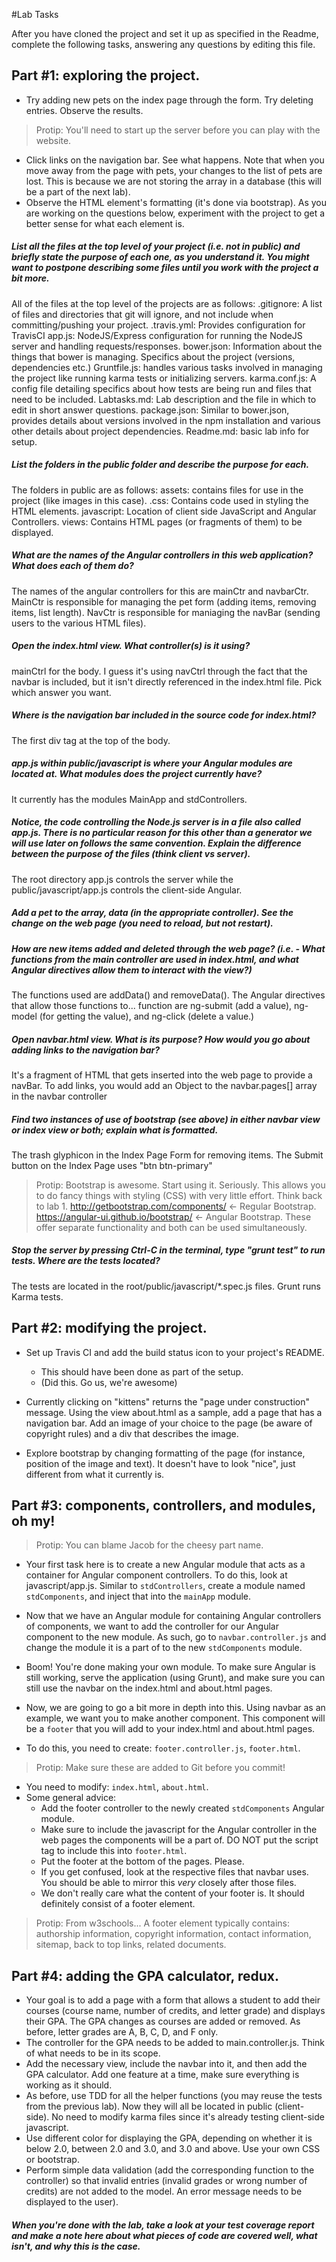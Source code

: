 #Lab Tasks

After you have cloned the project and set it up as specified in the Readme, complete the following tasks, answering any
questions by editing this file. 

## Part #1: exploring the project.

- Try adding new pets on the index page through the form. Try deleting entries. Observe the results. 

> Protip: You'll need to start up the server before you can play with the website.

- Click links on the navigation bar. See what happens. Note that when you move away from the page with pets, your changes to the list of pets are lost. This is because we are not storing the array in a database (this will be a part of the next lab). 
- Observe the HTML element's formatting (it's done via bootstrap). As you are working on the questions below, experiment with the project to get a better sense for what each element is. 

##### List all the files at the top level of your project (i.e. not in public) and briefly state the purpose of each one, as you understand it. You might want to postpone describing some files until you work with the project a bit more.

All of the files at the top level of the projects are as follows:
.gitignore: A list of files and directories that git will ignore, and not include when committing/pushing your project.
.travis.yml: Provides configuration for TravisCI
app.js: NodeJS/Express configuration for running the NodeJS server and handling requests/responses.
bower.json: Information about the things that bower is managing. Specifics about the project (versions, dependencies etc.)
Gruntfile.js: handles various tasks involved in managing the project like running karma tests or initializing servers.
karma.conf.js: A config file detailing specifics about how tests are being run and files that need to be included.
Labtasks.md: Lab description and the file in which to edit in short answer questions.
package.json: Similar to bower.json, provides details about versions involved in the npm installation and various other details about project dependencies.
Readme.md: basic lab info for setup.

##### List the folders in the public folder and describe the purpose for each.

The folders in public are as follows:
assets: contains files for use in the project (like images in this case).
.css: Contains code used in styling the HTML elements.
javascript: Location of client side JavaScript and Angular Controllers.
views: Contains HTML pages (or fragments of them) to be displayed.

##### What are the names of the Angular controllers in this web application? What does each of them do?

The names of the angular controllers for this are mainCtr and navbarCtr. MainCtr is responsible for managing the pet form (adding items, removing items, list length).
NavCtr is responsible for maniaging the navBar (sending users to the various HTML files).

##### Open the index.html view. What controller(s) is it using?

mainCtrl for the body. I guess it's using navCtrl through the fact that the navbar is included, but it isn't directly referenced in the index.html file. Pick which answer you want.

##### Where is the navigation bar included in the source code for index.html?

The first div tag at the top of the body.

##### app.js within public/javascript is where your Angular modules are located at. What modules does the project currently have?

It currently has the modules MainApp and stdControllers.

##### Notice, the code controlling the Node.js server is in a file also called app.js. There is no particular reason for this other than a generator we will use later on follows the same convention. Explain the difference between the purpose of the files (think client vs server).

The root directory app.js controls the server while the public/javascript/app.js controls the client-side Angular.

##### Add a pet to the array, data (in the appropriate controller). See the change on the web page (you need to reload, but not restart).


##### How are new items added and deleted through the web page? (i.e. - What functions from the main controller are used in index.html, and what Angular directives allow them to interact with the view?)

The functions used are addData() and removeData().
The Angular directives that allow those functions to... function are ng-submit (add a value), ng-model (for getting the value), and ng-click (delete a value.)

##### Open navbar.html view. What is its purpose? How would you go about adding links to the navigation bar?

It's a fragment of HTML that gets inserted into the web page to provide a navBar. To add links, you would add an Object to the navbar.pages[] array in the navbar controller

##### Find two instances of use of bootstrap (see above) in either navbar view or index view or both; explain what is formatted.

The trash glyphicon in the Index Page Form for removing items.
The Submit button on the Index Page uses "btn btn-primary"


>Protip: Bootstrap is awesome. Start using it. Seriously. This allows you to do fancy things with styling (CSS) with very little effort. Think back to lab 1. http://getbootstrap.com/components/ <- Regular Bootstrap. https://angular-ui.github.io/bootstrap/ <- Angular Bootstrap. These offer separate functionality and both can be used simultaneously.

##### Stop the server by pressing Ctrl-C in the terminal, type "grunt test" to run tests. Where are the tests located?

The tests are located in the root/public/javascript/*.spec.js files. Grunt runs Karma tests.

## Part #2: modifying the project.

- Set up Travis CI and add the build status icon to your project's README.
  - This should have been done as part of the setup.
  - (Did this. Go us, we're awesome)

- Currently clicking on "kittens" returns the "page under construction" message. Using the view about.html as a sample, add a page that has a navigation bar. Add an image of your choice to the page (be aware of copyright rules) and a div that describes the image. 
- Explore bootstrap by changing formatting of the page (for instance, position of the image and text). It doesn't have to look "nice", just different from what it currently is. 

## Part #3: components, controllers, and modules, oh my!

>Protip: You can blame Jacob for the cheesy part name.

- Your first task here is to create a new Angular module that acts as a container for Angular component controllers. To do this, look at javascript/app.js. Similar to `stdControllers`, create a module named `stdComponents`, and inject that into the `mainApp` module.
- Now that we have an Angular module for containing Angular controllers of components, we want to add the controller for our Angular component to the new module. As such, go to `navbar.controller.js` and change the module it is a part of to the new `stdComponents` module.
- Boom! You're done making your own module. To make sure Angular is still working, serve the application (using Grunt), and make sure you can still use the navbar on the index.html and about.html pages.

- Now, we are going to go a bit more in depth into this. Using navbar as an example, we want you to make another component. This component will be a `footer` that you will add to your index.html and about.html pages.
- To do this, you need to create: `footer.controller.js`, `footer.html`.

>Protip: Make sure these are added to Git before you commit!

- You need to modify: `index.html`, `about.html`.
- Some general advice:
  - Add the footer controller to the newly created `stdComponents` Angular module.
  - Make sure to include the javascript for the Angular controller in the web pages the components will be a part of. DO NOT put the script tag to include this into `footer.html`.
  - Put the footer at the bottom of the pages. Please.
  - If you get confused, look at the respective files that navbar uses. You should be able to mirror this _very_ closely after those files.
  - We don't really care what the content of your footer is. It should definitely consist of a footer element.

>Protip: From w3schools... A footer element typically contains: authorship information, copyright information, contact information, sitemap, back to top links, related documents.


## Part #4: adding the GPA calculator, redux.
- Your goal is to add a page with a form that allows a student to add their courses (course name, number of credits, and letter grade) and displays their GPA. The GPA changes as courses are added or removed. As before, letter grades are A, B, C, D, and F only. 
- The controller for the GPA needs to be added to main.controller.js. Think of what needs to be in its scope. 
- Add the necessary view, include the navbar into it, and then add the GPA calculator. Add one feature at a time, make sure everything is working as it should. 
- As before, use TDD for all the helper functions (you may reuse the tests from the previous lab). Now they will all be located in public (client-side). No need to modify karma files since it's already testing client-side javascript. 
- Use different color for displaying the GPA, depending on whether it is below 2.0, between 2.0 and 3.0, and 3.0 and above. Use your own CSS or bootstrap. 
- Perform simple data validation (add the corresponding function to the controller) so that invalid entries (invalid grades or wrong number of credits) are not added to the model. An error message needs to be displayed to the user). 

##### When you're done with the lab, take a look at your test coverage report and make a note here about what pieces of code are covered well, what isn't, and why this is the case.


